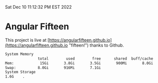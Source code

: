Sat Dec 10 11:12:32 PM EST 2022

# Angular Fifteen


This project is live at [https://angularfifteen.github.io](https://angularfifteen.github.io "fifteen!") thanks to Github.

```bash
System Memory
               total        used        free      shared  buff/cache   available
Mem:            15Gi       3.8Gi       3.5Gi       900Mi       8.0Gi        10Gi
Swap:          8.0Gi       916Mi       7.1Gi
System Storage
1.6G	.
```
```bash
